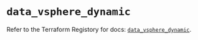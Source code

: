 # `data_vsphere_dynamic`

Refer to the Terraform Registory for docs: [`data_vsphere_dynamic`](https://www.terraform.io/docs/providers/vsphere/d/dynamic).

